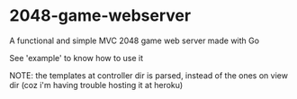 # 2048-game-webserver

A functional and simple MVC 2048 game web server made with Go

See 'example' to know how to use it

NOTE: the templates at controller dir is parsed, instead of the ones on view dir (coz i'm having trouble hosting it at heroku)
